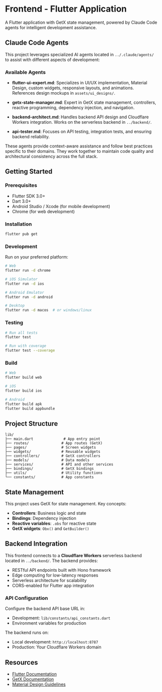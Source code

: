 # Frontend - Flutter Application

A Flutter application with GetX state management, powered by Claude Code agents for intelligent development assistance.

## Claude Code Agents

This project leverages specialized AI agents located in `../.claude/agents/` to assist with different aspects of development:

### Available Agents

- **flutter-ui-expert.md**: Specializes in UI/UX implementation, Material Design, custom widgets, responsive layouts, and animations. References design mockups in `assets/ui_designs/`.

- **getx-state-manager.md**: Expert in GetX state management, controllers, reactive programming, dependency injection, and navigation.

- **backend-architect.md**: Handles backend API design and Cloudflare Workers integration. Works on the serverless backend in `../backend/`.

- **api-tester.md**: Focuses on API testing, integration tests, and ensuring backend reliability.

These agents provide context-aware assistance and follow best practices specific to their domains. They work together to maintain code quality and architectural consistency across the full stack.

## Getting Started

### Prerequisites
- Flutter SDK 3.0+
- Dart 3.0+
- Android Studio / Xcode (for mobile development)
- Chrome (for web development)

### Installation

```bash
flutter pub get
```

### Development

Run on your preferred platform:

```bash
# Web
flutter run -d chrome

# iOS Simulator
flutter run -d ios

# Android Emulator
flutter run -d android

# Desktop
flutter run -d macos  # or windows/linux
```

### Testing

```bash
# Run all tests
flutter test

# Run with coverage
flutter test --coverage
```

### Build

```bash
# Web
flutter build web

# iOS
flutter build ios

# Android
flutter build apk
flutter build appbundle
```

## Project Structure

```
lib/
├── main.dart              # App entry point
├── routes/               # App routes (GetX)
├── pages/                # Screen widgets
├── widgets/              # Reusable widgets
├── controllers/          # GetX controllers
├── models/               # Data models
├── services/             # API and other services
├── bindings/             # GetX bindings
├── utils/                # Utility functions
└── constants/            # App constants
```

## State Management

This project uses GetX for state management. Key concepts:

- **Controllers**: Business logic and state
- **Bindings**: Dependency injection
- **Reactive variables**: `.obs` for reactive state
- **GetX widgets**: `Obx()` and `GetBuilder()`

## Backend Integration

This frontend connects to a **Cloudflare Workers** serverless backend located in `../backend/`. The backend provides:

- RESTful API endpoints built with Hono framework
- Edge computing for low-latency responses
- Serverless architecture for scalability
- CORS-enabled for Flutter app integration

### API Configuration

Configure the backend API base URL in:
- Development: `lib/constants/api_constants.dart`
- Environment variables for production

The backend runs on:
- Local development: `http://localhost:8787`
- Production: Your Cloudflare Workers domain

## Resources

- [Flutter Documentation](https://docs.flutter.dev/)
- [GetX Documentation](https://pub.dev/packages/get)
- [Material Design Guidelines](https://material.io/design)
